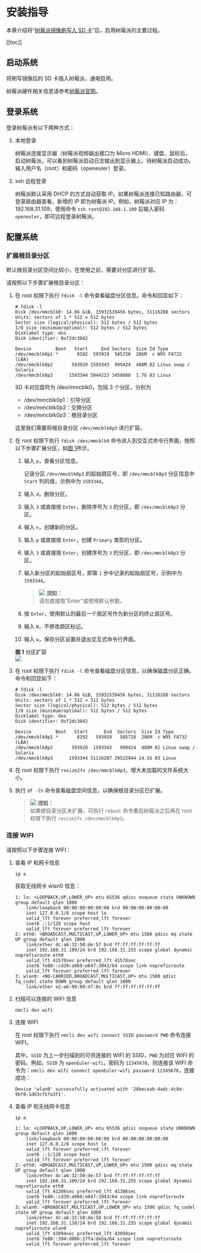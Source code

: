 # 安装指导

本章介绍将“[树莓派镜像刷写入 SD 卡](./安装方式介绍-1.html)”后，启用树莓派的主要过程。

[[toc]]

## 启动系统

将刷写镜像后的 SD 卡插入树莓派，通电启用。

树莓派硬件相关信息请参考[树莓派官网](https://www.raspberrypi.org/)。

## 登录系统

登录树莓派有以下两种方式：

1.  本地登录

    树莓派连接显示器（树莓派视频输出接口为 Micro HDMI）、键盘、鼠标后，启动树莓派，可以看到树莓派启动日志输出到显示器上。待树莓派启动成功，输入用户名（root）和密码（openeuler）登录。

2.  ssh 远程登录
   
    树莓派默认采用 DHCP 的方式自动获取 IP。如果树莓派连接已知路由器，可登录路由器查看，新增的 IP 即为树莓派 IP。例如，树莓派对应 IP 为：192.168.31.109，使用命令 `ssh root@192.168.1.109` 后输入密码 `openeuler`，即可远程登录树莓派。

## 配置系统

### 扩展根目录分区

默认根目录分区空间比较小，在使用之前，需要对分区进行扩容。

请按照以下步骤扩展根目录分区：

1.  在 root 权限下执行 `fdisk -l` 命令查看磁盘分区信息。命令和回显如下：

    ```
    # fdisk -l
    Disk /dev/mmcblk0: 14.86 GiB, 15931539456 bytes, 31116288 sectors
    Units: sectors of 1 * 512 = 512 bytes
    Sector size (logical/physical): 512 bytes / 512 bytes
    I/O size (minimum/optimal): 512 bytes / 512 bytes
    Disklabel type: dos
    Disk identifier: 0xf2dc3842

    Device         Boot   Start     End Sectors  Size Id Type
    /dev/mmcblk0p1 *       8192  593919  585728  286M  c W95 FAT32 (LBA)
    /dev/mmcblk0p2       593920 1593343  999424  488M 82 Linux swap / Solaris
    /dev/mmcblk0p3      1593344 5044223 3450880  1.7G 83 Linux
    ```
    
    SD 卡对应盘符为 /dev/mmcblk0，包括 3 个分区，分别为

    - /dev/mmcblk0p1：引导分区
    - /dev/mmcblk0p2：交换分区
    - /dev/mmcblk0p3：根目录分区

    这里我们需要将根目录分区 `/dev/mmcblk0p3` 进行扩容。

2.  在 root 权限下执行 `fdisk /dev/mmcblk0` 命令进入到交互式命令行界面，按照以下步骤扩展分区，如[图 1](#zh-cn_topic_0151920806_f6ff7658b349942ea87f4521c0256c315)所示。

    1.  输入 `p`，查看分区信息。
        
        记录分区 `/dev/mmcblk0p3` 的起始扇区号，即 `/dev/mmcblk0p3` 分区信息中 `Start` 列的值，示例中为 `1593344`。

    2.  输入 `d`，删除分区。
    3.  输入 `3` 或直接按 `Enter`，删除序号为 `3` 的分区，即 `/dev/mmcblk0p3` 分区。
    4.  输入 `n`，创建新的分区。
    5.  输入 `p` 或直接按 `Enter`，创建 `Primary` 类型的分区。
    6.  输入 `3` 或直接按 `Enter`，创建序号为 `3` 的分区，即 `/dev/mmcblk0p3` 分区。
    7.  输入新分区的起始扇区号，即第 `1` 步中记录的起始扇区号，示例中为 `1593344`。

        >![](./public_sys-resources/icon-notice.gif) **须知：**   
        >请勿直接按“Enter”或使用默认参数。

    8.  按 `Enter`，使用默认的最后一个扇区号作为新分区的终止扇区号。
    9.  输入 `N`，不修改扇区标记。
    10. 输入 `w`，保存分区设置并退出交互式命令行界面。

    **图 1**  分区扩容<a name="zh-cn_topic_0151920806_f6ff7658b349942ea87f4521c0256c315"></a>  
    ![](./figures/Partition_expansion.png)

3.  在 root 权限下执行 `fdisk -l` 命令查看磁盘分区信息，以确保磁盘分区正确。命令和回显如下：
    
    ```
    # fdisk -l
    Disk /dev/mmcblk0: 14.86 GiB, 15931539456 bytes, 31116288 sectors
    Units: sectors of 1 * 512 = 512 bytes
    Sector size (logical/physical): 512 bytes / 512 bytes
    I/O size (minimum/optimal): 512 bytes / 512 bytes
    Disklabel type: dos
    Disk identifier: 0xf2dc3842

    Device         Boot   Start      End  Sectors  Size Id Type
    /dev/mmcblk0p1 *       8192   593919   585728  286M  c W95 FAT32 (LBA)
    /dev/mmcblk0p2       593920  1593343   999424  488M 82 Linux swap / Solaris
    /dev/mmcblk0p3      1593344 31116287 29522944 14.1G 83 Linux
    ```

4.  在 root 权限下执行 `resize2fs /dev/mmcblk0p3`，增大未加载的文件系统大小。
5.  执行 `df -lh` 命令查看磁盘空间信息，以确保根目录分区已扩展。
    
    >![](./public_sys-resources/icon-notice.gif) **须知：**   
    >如果根目录分区未扩展，可执行 `reboot` 命令重启树莓派之后再在 root 权限下执行 `resize2fs /dev/mmcblk0p3`。

### 连接 WIFI

请按照以下步骤连接 WIFI：

1.  查看 IP 和网卡信息
    
    `ip a`

    获取无线网卡 wlan0 信息：
    
    ```
    1: lo: <LOOPBACK,UP,LOWER_UP> mtu 65536 qdisc noqueue state UNKNOWN group default qlen 1000
        link/loopback 00:00:00:00:00:00 brd 00:00:00:00:00:00
        inet 127.0.0.1/8 scope host lo
        valid_lft forever preferred_lft forever
        inet6 ::1/128 scope host
        valid_lft forever preferred_lft forever
    2: eth0: <BROADCAST,MULTICAST,UP,LOWER_UP> mtu 1500 qdisc mq state UP group default qlen 1000
        link/ether dc:a6:32:50:de:57 brd ff:ff:ff:ff:ff:ff
        inet 192.168.31.109/24 brd 192.168.31.255 scope global dynamic noprefixroute eth0
        valid_lft 41570sec preferred_lft 41570sec
        inet6 fe80::cd39:a969:e647:3043/64 scope link noprefixroute
        valid_lft forever preferred_lft forever
    3: wlan0: <NO-CARRIER,BROADCAST,MULTICAST,UP> mtu 1500 qdisc fq_codel state DOWN group default qlen 1000
        link/ether e2:e6:99:89:47:0c brd ff:ff:ff:ff:ff:ff
    ```

2.  扫描可以连接的 WIFI 信息

    `nmcli dev wifi`

3.  连接 WIFI

    在 root 权限下执行 `nmcli dev wifi connect SSID password PWD` 命令连接 WIFI。

    其中，`SSID` 为上一步扫描到的可供连接的 WIFI 的 SSID，`PWD` 为对应 WIFI 的密码。例如，`SSID` 为 `openEuler-wifi`，密码为 `12345678`，则连接该 WIFI 命令为：`nmcli dev wifi connect openEuler-wifi password 12345678`，连接成功：

    ```
    Device 'wlan0' successfully activated with '26becaab-4adc-4c8e-9bf0-1d63cf5fa3f1'.
    ```

4.  查看 IP 和无线网卡信息

    `ip a`

    ```
    1: lo: <LOOPBACK,UP,LOWER_UP> mtu 65536 qdisc noqueue state UNKNOWN group default qlen 1000
        link/loopback 00:00:00:00:00:00 brd 00:00:00:00:00:00
        inet 127.0.0.1/8 scope host lo
        valid_lft forever preferred_lft forever
        inet6 ::1/128 scope host
        valid_lft forever preferred_lft forever
    2: eth0: <BROADCAST,MULTICAST,UP,LOWER_UP> mtu 1500 qdisc mq state UP group default qlen 1000
        link/ether dc:a6:32:50:de:57 brd ff:ff:ff:ff:ff:ff
        inet 192.168.31.109/24 brd 192.168.31.255 scope global dynamic noprefixroute eth0
        valid_lft 41386sec preferred_lft 41386sec
        inet6 fe80::cd39:a969:e647:3043/64 scope link noprefixroute
        valid_lft forever preferred_lft forever
    3: wlan0: <BROADCAST,MULTICAST,UP,LOWER_UP> mtu 1500 qdisc fq_codel state UP group default qlen 1000
        link/ether dc:a6:32:50:de:58 brd ff:ff:ff:ff:ff:ff
        inet 192.168.31.110/24 brd 192.168.31.255 scope global dynamic noprefixroute wlan0
        valid_lft 43094sec preferred_lft 43094sec
        inet6 fe80::394:d086:27fa:deba/64 scope link noprefixroute
        valid_lft forever preferred_lft forever
    ```
